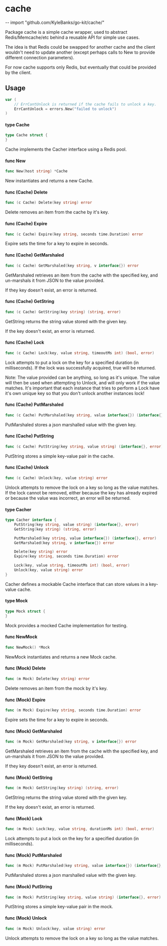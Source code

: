 # cache
--
    import "github.com/KyleBanks/go-kit/cache/"

Package cache is a simple cache wrapper, used to abstract Redis/Memcache/etc
behind a reusable API for simple use cases.

The idea is that Redis could be swapped for another cache and the client
wouldn't need to update another (except perhaps calls to New to provide
different connection parameters).

For now cache supports only Redis, but eventually that could be provided by the
client.

## Usage

```go
var (
	// ErrCantUnlock is returned if the cache fails to unlock a key.
	ErrCantUnlock = errors.New("failed to unlock")
)
```

#### type Cache

```go
type Cache struct {
}
```

Cache implements the Cacher interface using a Redis pool.

#### func  New

```go
func New(host string) *Cache
```
New instantiates and returns a new Cache.

#### func (Cache) Delete

```go
func (c Cache) Delete(key string) error
```
Delete removes an item from the cache by it's key.

#### func (Cache) Expire

```go
func (c Cache) Expire(key string, seconds time.Duration) error
```
Expire sets the time for a key to expire in seconds.

#### func (Cache) GetMarshaled

```go
func (c Cache) GetMarshaled(key string, v interface{}) error
```
GetMarshaled retrieves an item from the cache with the specified key, and
un-marshals it from JSON to the value provided.

If they key doesn't exist, an error is returned.

#### func (Cache) GetString

```go
func (c Cache) GetString(key string) (string, error)
```
GetString returns the string value stored with the given key.

If the key doesn't exist, an error is returned.

#### func (Cache) Lock

```go
func (c Cache) Lock(key, value string, timeoutMs int) (bool, error)
```
Lock attempts to put a lock on the key for a specified duration (in
milliseconds). If the lock was successfully acquired, true will be returned.

Note: The value provided can be anything, so long as it's unique. The value will
then be used when attempting to Unlock, and will only work if the value matches.
It's important that each instance that tries to perform a Lock have it's own
unique key so that you don't unlock another instances lock!

#### func (Cache) PutMarshaled

```go
func (c Cache) PutMarshaled(key string, value interface{}) (interface{}, error)
```
PutMarshaled stores a json marshalled value with the given key.

#### func (Cache) PutString

```go
func (c Cache) PutString(key string, value string) (interface{}, error)
```
PutString stores a simple key-value pair in the cache.

#### func (Cache) Unlock

```go
func (c Cache) Unlock(key, value string) error
```
Unlock attempts to remove the lock on a key so long as the value matches. If the
lock cannot be removed, either because the key has already expired or because
the value was incorrect, an error will be returned.

#### type Cacher

```go
type Cacher interface {
	PutString(key string, value string) (interface{}, error)
	GetString(key string) (string, error)

	PutMarshaled(key string, value interface{}) (interface{}, error)
	GetMarshaled(key string, v interface{}) error

	Delete(key string) error
	Expire(key string, seconds time.Duration) error

	Lock(key, value string, timeoutMs int) (bool, error)
	Unlock(key, value string) error
}
```

Cacher defines a mockable Cache interface that can store values in a key-value
cache.

#### type Mock

```go
type Mock struct {
}
```

Mock provides a mocked Cache implementation for testing.

#### func  NewMock

```go
func NewMock() *Mock
```
NewMock instantiates and returns a new Mock cache.

#### func (Mock) Delete

```go
func (m Mock) Delete(key string) error
```
Delete removes an item from the mock by it's key.

#### func (Mock) Expire

```go
func (m Mock) Expire(key string, seconds time.Duration) error
```
Expire sets the time for a key to expire in seconds.

#### func (Mock) GetMarshaled

```go
func (m Mock) GetMarshaled(key string, v interface{}) error
```
GetMarshaled retrieves an item from the cache with the specified key, and
un-marshals it from JSON to the value provided.

If they key doesn't exist, an error is returned.

#### func (Mock) GetString

```go
func (m Mock) GetString(key string) (string, error)
```
GetString returns the string value stored with the given key.

If the key doesn't exist, an error is returned.

#### func (Mock) Lock

```go
func (m Mock) Lock(key, value string, durationMs int) (bool, error)
```
Lock attempts to put a lock on the key for a specified duration (in
milliseconds).

#### func (Mock) PutMarshaled

```go
func (m Mock) PutMarshaled(key string, value interface{}) (interface{}, error)
```
PutMarshaled stores a json marshalled value with the given key.

#### func (Mock) PutString

```go
func (m Mock) PutString(key string, value string) (interface{}, error)
```
PutString stores a simple key-value pair in the mock.

#### func (Mock) Unlock

```go
func (m Mock) Unlock(key, value string) error
```
Unlock attempts to remove the lock on a key so long as the value matches.
